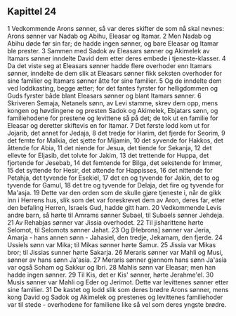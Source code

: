 ## Kapittel 24

1 Vedkommende Arons sønner, så var deres skifter de som nå skal nevnes: Arons sønner var Nadab og Abihu, Eleasar og Itamar.
2 Men Nadab og Abihu døde før sin far; de hadde ingen sønner, og bare Eleasar og Itamar ble prester.
3 Sammen med Sadok av Eleasars sønner og Akimelek av Itamars sønner inndelte David dem etter deres embede i tjeneste-klasser.
4 Da det viste seg at Eleasars sønner hadde flere overhoder enn Itamars sønner, inndelte de dem slik at Eleasars sønner fikk seksten overhoder for sine familier og Itamars sønner åtte for sine familier.
5 Og de inndelte dem ved loddkasting, begge ætter; for det fantes fyrster for helligdommen og Guds fyrster både blant Eleasars sønner og blant Itamars sønner.
6 Skriveren Semaja, Netanels sønn, av Levi stamme, skrev dem opp, mens kongen og høvdingene og presten Sadok og Akimelek, Ebjatars sønn, og familiehodene for prestene og levittene så på det; de tok ut en familie for Eleasar og deretter skiftevis en for Itamar.
7 Det første lodd kom ut for Jojarib, det annet for Jedaja,
8 det tredje for Harim, det fjerde for Seorim,
9 det femte for Malkia, det sjette for Mijamin,
10 det syvende for Hakkos, det åttende for Abia,
11 det niende for Jesua, det tiende for Sekanja,
12 det ellevte for Eljasib, det tolvte for Jakim,
13 det trettende for Huppa, det fjortende for Jesebab,
14 det femtende for Bilga, det sekstende for Immer,
15 det syttende for Hesir, det attende for Happisses,
16 det nittende for Petahja, det tyvende for Esekiel,
17 det en og tyvende for Jakin, det to og tyvende for Gamul,
18 det tre og tyvende for Delaja, det fire og tyvende for Ma'asja.
19 Dette var den orden som de skulle gjøre tjeneste i, når de gikk inn i Herrens hus, slik som det var foreskrevet dem av Aron, deres far, etter den befaling Herren, Israels Gud, hadde gitt ham.
20 Vedkommende Levis andre barn, så hørte til Amrams sønner Subael, til Subaels sønner Jehdeja.
21 Av Rehabjas sønner var Jissia overhodet.
22 Til jisharittene hørte Selomot, til Selomots sønner Jahat.
23 Og [Hebrons] sønner var Jeria, Amarja - hans annen sønn - Jahasiel, den tredje, Jekamam, den fjerde.
24 Ussiels sønn var Mika; til Mikas sønner hørte Samur.
25 Jissia var Mikas bror; til Jissias sunner hørte Sakarja.
26 Meraris sønner var Mahli og Musi, sønner av hans sønn Ja'asia.
27 Meraris sønner gjennom hans sønn Ja'asia var også Soham og Sakkur og Ibri.
28 Mahlis sønn var Eleasar; men han hadde ingen sønner.
29 Til Kis, det er Kis' sønner, hørte Jerahme'el.
30 Musis sønner var Mahli og Eder og Jerimot. Dette var levittenes sønner etter sine familier.
31 De kastet og lodd slik som deres brødre Arons sønner, mens kong David og Sadok og Akimelek og prestenes og levittenes familiehoder var til stede - overhodene for familiene like så vel som deres yngste brødre.
